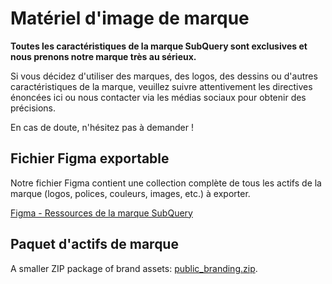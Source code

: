 # Matériel d'image de marque

**Toutes les caractéristiques de la marque SubQuery sont exclusives et nous prenons notre marque très au sérieux.**

Si vous décidez d'utiliser des marques, des logos, des dessins ou d'autres caractéristiques de la marque, veuillez suivre attentivement les directives énoncées ici ou nous contacter via les médias sociaux pour obtenir des précisions.

En cas de doute, n'hésitez pas à demander !

## Fichier Figma exportable

Notre fichier Figma contient une collection complète de tous les actifs de la marque (logos, polices, couleurs, images, etc.) à exporter.

[Figma - Ressources de la marque SubQuery](https://www.figma.com/file/AaCXaOcElrlbxq8fz39sJU/SubQuery-Brand-Resources?node-id=3%3A2)

## Paquet d'actifs de marque

A smaller ZIP package of brand assets: [public_branding.zip](https://static.subquery.network/public_branding.zip).
